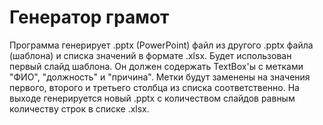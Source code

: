 # Генератор грамот
Программа генерирует .pptx (PowerPoint) файл из другого .pptx файла (шаблона) и списка значений в формате .xlsx. 
Будет использован первый слайд шаблона. Он должен содержать TextBox'ы с метками "ФИО", "должность" и "причина".
Метки будут заменены на значения первого, второго и третьего столбца из списка соответственно.
На выходе генерируется новый .pptx с количеством слайдов равным количеству строк в списке .xlsx.
